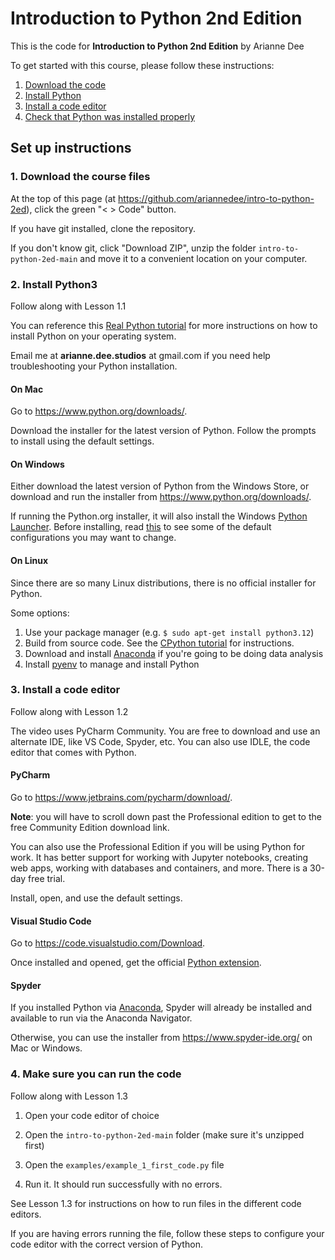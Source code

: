 # Introduction to Python 2nd Edition
This is the code for **Introduction to Python 2nd Edition** by Arianne Dee

To get started with this course, please follow these instructions:
1. [Download the code](#1-download-the-course-files)
2. [Install Python](#2-install-python3)
3. [Install a code editor](#3-install-a-code-editor)
4. [Check that Python was installed properly](#4-make-sure-you-can-run-the-code)

## Set up instructions

### 1. Download the course files

At the top of this page (at https://github.com/ariannedee/intro-to-python-2ed),
click the green "< > Code" button.

If you have git installed, clone the repository.

If you don't know git, click "Download ZIP",
unzip the folder `intro-to-python-2ed-main`
and move it to a convenient location on your computer.

### 2. Install Python3

Follow along with Lesson 1.1

You can reference this [Real Python tutorial](https://realpython.com/installing-python/#windows-how-to-install-python-using-the-official-installer)
for more instructions on how to install Python on your operating system.

Email me at **arianne.dee.studios** at gmail.com if you need help troubleshooting 
your Python installation. 

#### On Mac
Go to https://www.python.org/downloads/.

Download the installer for the latest version of Python. 
Follow the prompts to install using the default settings.

#### On Windows
Either download the latest version of Python from the Windows Store,
or download and run the installer from https://www.python.org/downloads/.

If running the Python.org installer, it will also install the Windows
[Python Launcher](https://docs.python.org/3/using/windows.html#launcher).
Before installing, read [this](docs/WININSTALL.md) to see some of the default configurations you may want to change.

#### On Linux
Since there are so many Linux distributions, there is no official installer for Python.

Some options:
1. Use your package manager (e.g. `$ sudo apt-get install python3.12`)
2. Build from source code. See the [CPython tutorial](https://realpython.com/cpython-source-code-guide/#compiling-cpython-linux) for instructions.
3. Download and install [Anaconda](https://www.anaconda.com/download/) if you're going to be doing data analysis
4. Install [pyenv](https://github.com/pyenv/pyenv) to manage and install Python

### 3. Install a code editor

Follow along with Lesson 1.2

The video uses PyCharm Community. 
You are free to download and use an alternate IDE, like VS Code, Spyder, etc.
You can also use IDLE, the code editor that comes with Python.

#### PyCharm
Go to https://www.jetbrains.com/pycharm/download/.

**Note**: you will have to scroll down past the Professional edition to get to the free Community Edition download link.

You can also use the Professional Edition if you will be using Python for work. 
It has better support for working with Jupyter notebooks, creating web apps,
working with databases and containers, and more.
There is a 30-day free trial.

Install, open, and use the default settings.

#### Visual Studio Code
Go to https://code.visualstudio.com/Download.

Once installed and opened, get the official [Python extension](https://marketplace.visualstudio.com/items?itemName=ms-python.python).

#### Spyder
If you installed Python via [Anaconda](https://www.anaconda.com/download/),
Spyder will already be installed and available to run via the Anaconda Navigator.

Otherwise, you can use the installer from https://www.spyder-ide.org/ on Mac or Windows.

### 4. Make sure you can run the code

Follow along with Lesson 1.3

1. Open your code editor of choice

1. Open the `intro-to-python-2ed-main` folder (make sure it's unzipped first)

1. Open the `examples/example_1_first_code.py` file

1. Run it. It should run successfully with no errors.

See Lesson 1.3 for instructions on how to run files in the different code editors.

If you are having errors running the file,
follow these steps to configure your code editor with the
correct version of Python.
